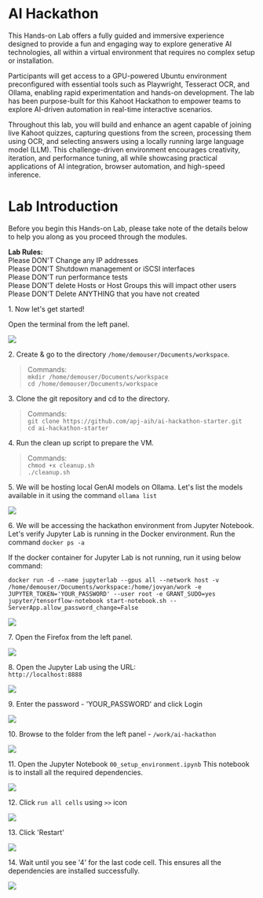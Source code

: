 # AI Hackathon

This Hands-on Lab offers a fully guided and immersive experience designed to provide a fun and engaging way to explore generative AI technologies, all within a virtual environment that requires no complex setup or installation.

Participants will get access to a GPU-powered Ubuntu environment preconfigured with essential tools such as Playwright, Tesseract OCR, and Ollama, enabling rapid experimentation and hands-on development. The lab has been purpose-built for this Kahoot Hackathon to empower teams to explore AI-driven automation in real-time interactive scenarios.

Throughout this lab, you will build and enhance an agent capable of joining live Kahoot quizzes, capturing questions from the screen, processing them using OCR, and selecting answers using a locally running large language model (LLM). This challenge-driven environment encourages creativity, iteration, and performance tuning, all while showcasing practical applications of AI integration, browser automation, and high-speed inference.

# Lab Introduction

Before you begin this Hands-on Lab, please take note of the details below to help you along as you proceed through the modules.

**Lab Rules:**\
Please DON'T Change any IP addresses\
Please DON'T Shutdown management or iSCSI interfaces\
Please DON'T run performance tests\
Please DON'T delete Hosts or Host Groups this will impact other users\
Please DON'T Delete ANYTHING that you have not created


1\. Now let's get started!

Open the terminal from the left panel.

![](https://ajeuwbhvhr.cloudimg.io/https://colony-recorder.s3.amazonaws.com/files/2025-07-18/e5b3262f-a349-4027-9274-ef563aa46e48/ascreenshot.jpeg?tl_px=0,0&br_px=1376,769&force_format=jpeg&q=100&width=1120.0&wat=1&wat_opacity=0.7&wat_gravity=northwest&wat_url=https://colony-recorder.s3.us-west-1.amazonaws.com/images/watermarks/FB923C_standard.png&wat_pad=-4,183)

2\. Create & go to the directory `/home/demouser/Documents/workspace`.

> Commands: \
`mkdir /home/demouser/Documents/workspace` \
`cd /home/demouser/Documents/workspace`

3\. Clone the git repository and cd to the directory.

> Commands: \
`git clone https://github.com/apj-aih/ai-hackathon-starter.git` \
`cd ai-hackathon-starter`

4\. Run the clean up script to prepare the VM.

> Commands: \
`chmod +x cleanup.sh` \
`./cleanup.sh`

5\. We will be hosting local GenAI models on Ollama. Let's list the models available in it using the command `ollama list`

![](https://ajeuwbhvhr.cloudimg.io/https://colony-recorder.s3.amazonaws.com/files/2025-07-18/3f89ca47-d4bf-4d1f-9f84-4aa8be7347a7/ascreenshot.jpeg?tl_px=103,0&br_px=1479,769&force_format=jpeg&q=100&width=1120.0&wat=1&wat_opacity=0.7&wat_gravity=northwest&wat_url=https://colony-recorder.s3.us-west-1.amazonaws.com/images/watermarks/FB923C_standard.png&wat_pad=602,140)


6\. We will be accessing the hackathon environment from Jupyter Notebook. Let's verify Jupyter Lab is running in the Docker environment. Run the command `docker ps -a`

If the docker container for Jupyter Lab is not running, run it using below command:

`docker run -d --name jupyterlab --gpus all --network host -v /home/demouser/Documents/workspace:/home/jovyan/work -e JUPYTER_TOKEN='YOUR_PASSWORD' --user root -e GRANT_SUDO=yes jupyter/tensorflow-notebook start-notebook.sh --ServerApp.allow_password_change=False`

![](https://ajeuwbhvhr.cloudimg.io/https://colony-recorder.s3.amazonaws.com/files/2025-07-18/e76b2392-9fdd-46eb-a9cf-22e0d73e3d2c/ascreenshot.jpeg?tl_px=0,0&br_px=1376,769&force_format=jpeg&q=100&width=1120.0&wat=1&wat_opacity=0.7&wat_gravity=northwest&wat_url=https://colony-recorder.s3.us-west-1.amazonaws.com/images/watermarks/FB923C_standard.png&wat_pad=228,82)


7\. Open the Firefox from the left panel.

![](https://ajeuwbhvhr.cloudimg.io/https://colony-recorder.s3.amazonaws.com/files/2025-07-18/008da927-2683-4c62-8430-906d106a246a/ascreenshot.jpeg?tl_px=0,0&br_px=1376,769&force_format=jpeg&q=100&width=1120.0&wat=1&wat_opacity=0.7&wat_gravity=northwest&wat_url=https://colony-recorder.s3.us-west-1.amazonaws.com/images/watermarks/FB923C_standard.png&wat_pad=1,17)


8\. Open the Jupyter Lab using the URL:\
`http://localhost:8888`

![](https://ajeuwbhvhr.cloudimg.io/https://colony-recorder.s3.amazonaws.com/files/2025-07-18/60d248ff-53a8-451d-bfeb-83631d1e53e3/ascreenshot.jpeg?tl_px=0,0&br_px=1376,769&force_format=jpeg&q=100&width=1120.0&wat=1&wat_opacity=0.7&wat_gravity=northwest&wat_url=https://colony-recorder.s3.us-west-1.amazonaws.com/images/watermarks/FB923C_standard.png&wat_pad=172,69)


9\. Enter the password - 'YOUR_PASSWORD' and click Login

![](https://ajeuwbhvhr.cloudimg.io/https://colony-recorder.s3.amazonaws.com/files/2025-07-18/c53c8c95-6c66-455e-81f2-0dd648de1d8e/ascreenshot.jpeg?tl_px=103,0&br_px=1479,769&force_format=jpeg&q=100&width=1120.0&wat=1&wat_opacity=0.7&wat_gravity=northwest&wat_url=https://colony-recorder.s3.us-west-1.amazonaws.com/images/watermarks/FB923C_standard.png&wat_pad=554,176)


10\. Browse to the folder from the left panel - `/work/ai-hackathon`

![](https://ajeuwbhvhr.cloudimg.io/https://colony-recorder.s3.amazonaws.com/files/2025-07-18/be01b602-1886-47ea-8f5f-cd76d65fbc67/ascreenshot.jpeg?tl_px=0,0&br_px=1376,769&force_format=jpeg&q=100&width=1120.0&wat=1&wat_opacity=0.7&wat_gravity=northwest&wat_url=https://colony-recorder.s3.us-west-1.amazonaws.com/images/watermarks/FB923C_standard.png&wat_pad=134,220)


11\. Open the Jupyter Notebook `00_setup_environment.ipynb` This notebook is to install all the required dependencies.

![](https://ajeuwbhvhr.cloudimg.io/https://colony-recorder.s3.amazonaws.com/files/2025-07-18/448604d2-ee88-48e9-97dc-39db1c9644bb/ascreenshot.jpeg?tl_px=0,0&br_px=1376,769&force_format=jpeg&q=100&width=1120.0&wat=1&wat_opacity=0.7&wat_gravity=northwest&wat_url=https://colony-recorder.s3.us-west-1.amazonaws.com/images/watermarks/FB923C_standard.png&wat_pad=152,224)


12\. Click `run all cells` using `>>` icon

![](https://ajeuwbhvhr.cloudimg.io/https://colony-recorder.s3.amazonaws.com/files/2025-07-18/e27cf608-0acf-466f-95ab-69b848c36a08/ascreenshot.jpeg?tl_px=0,0&br_px=1376,769&force_format=jpeg&q=100&width=1120.0&wat=1&wat_opacity=0.7&wat_gravity=northwest&wat_url=https://colony-recorder.s3.us-west-1.amazonaws.com/images/watermarks/FB923C_standard.png&wat_pad=515,137)


13\. Click 'Restart'

![](https://ajeuwbhvhr.cloudimg.io/https://colony-recorder.s3.amazonaws.com/files/2025-07-18/e9c1948f-64da-4f76-b616-c76e5a9f550b/ascreenshot.jpeg?tl_px=103,218&br_px=1479,987&force_format=jpeg&q=100&width=1120.0&wat=1&wat_opacity=0.7&wat_gravity=northwest&wat_url=https://colony-recorder.s3.us-west-1.amazonaws.com/images/watermarks/FB923C_standard.png&wat_pad=678,277)


14\. Wait until you see '4' for the last code cell. This ensures all the dependencies are installed successfully.

![](https://ajeuwbhvhr.cloudimg.io/https://colony-recorder.s3.amazonaws.com/files/2025-07-18/dc879293-0e9d-4229-8fc4-c97109667bd8/ascreenshot.jpeg?tl_px=0,0&br_px=1376,769&force_format=jpeg&q=100&width=1120.0&wat=1&wat_opacity=0.7&wat_gravity=northwest&wat_url=https://colony-recorder.s3.us-west-1.amazonaws.com/images/watermarks/FB923C_standard.png&wat_pad=353,211)

